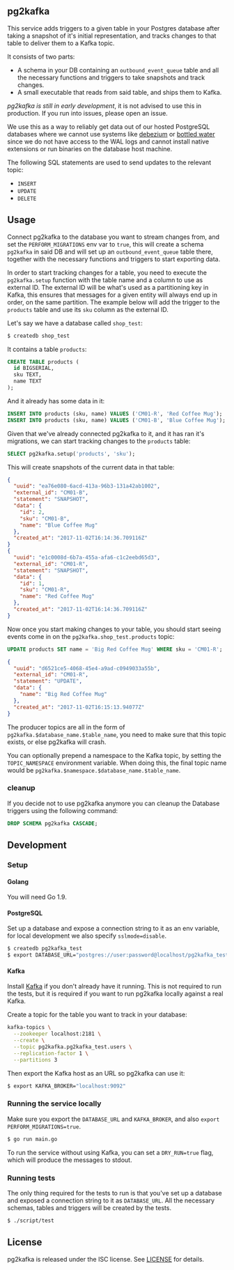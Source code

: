 pg2kafka
--------

This service adds triggers to a given table in your Postgres database after
taking a snapshot of it's initial representation, and tracks changes to that
table to deliver them to a Kafka topic.

It consists of two parts:

- A schema in your DB containing an `outbound_event_queue` table and all the
  necessary functions and triggers to take snapshots and track changes.
- A small executable that reads from said table, and ships them to Kafka.

*pg2kafka is still in early development*, it is not advised to use this in
production. If you run into issues, please open an issue.

We use this as a way to reliably get data out of our hosted PostgreSQL databases
where we cannot use systems like [debezium](http://debezium.io) or
[bottled water](https://github.com/confluentinc/bottledwater-pg) since we do not
have access to the WAL logs and cannot install native extensions or run binaries
on the database host machine.

The following SQL statements are used to send updates to the relevant topic:

* `INSERT`
* `UPDATE`
* `DELETE`

## Usage

Connect pg2kafka to the database you want to stream changes from, and set the
`PERFORM_MIGRATIONS` env var to `true`, this will create a schema `pg2kafka` in
said DB and will set up an `outbound_event_queue` table there, together with the
necessary functions and triggers to start exporting data.

In order to start tracking changes for a table, you need to execute the
`pg2kafka.setup` function with the table name and a column to use as external
ID. The external ID will be what's used as a partitioning key in Kafka, this
ensures that messages for a given entity will always end up in order, on the
same partition. The example below will add the trigger to the `products` table
and use its `sku` column as the external ID.

Let's say we have a database called `shop_test`:

```bash
$ createdb shop_test
```

It contains a table `products`:

```sql
CREATE TABLE products (
  id BIGSERIAL,
  sku TEXT,
  name TEXT
);
```

And it already has some data in it:

```sql
INSERT INTO products (sku, name) VALUES ('CM01-R', 'Red Coffee Mug');
INSERT INTO products (sku, name) VALUES ('CM01-B', 'Blue Coffee Mug');
```

Given that we've already connected pg2kafka to it, and it has ran it's
migrations, we can start tracking changes to the `products` table:

```sql
SELECT pg2kafka.setup('products', 'sku');
```

This will create snapshots of the current data in that table:

```json
{
  "uuid": "ea76e080-6acd-413a-96b3-131a42ab1002",
  "external_id": "CM01-B",
  "statement": "SNAPSHOT",
  "data": {
    "id": 2,
    "sku": "CM01-B",
    "name": "Blue Coffee Mug"
  },
  "created_at": "2017-11-02T16:14:36.709116Z"
}
{
  "uuid": "e1c0008d-6b7a-455a-afa6-c1c2eebd65d3",
  "external_id": "CM01-R",
  "statement": "SNAPSHOT",
  "data": {
    "id": 1,
    "sku": "CM01-R",
    "name": "Red Coffee Mug"
  },
  "created_at": "2017-11-02T16:14:36.709116Z"
}
```

Now once you start making changes to your table, you should start seeing events
come in on the `pg2kafka.shop_test.products` topic:

```sql
UPDATE products SET name = 'Big Red Coffee Mug' WHERE sku = 'CM01-R';
```

```json
{
  "uuid": "d6521ce5-4068-45e4-a9ad-c0949033a55b",
  "external_id": "CM01-R",
  "statement": "UPDATE",
  "data": {
    "name": "Big Red Coffee Mug"
  },
  "created_at": "2017-11-02T16:15:13.94077Z"
}
```

The producer topics are all in the form of
`pg2kafka.$database_name.$table_name`, you need to make sure that this topic
exists, or else pg2kafka will crash.

You can optionally prepend a namespace to the Kafka topic, by setting the
`TOPIC_NAMESPACE` environment variable. When doing this, the final topic name
would be `pg2kafka.$namespace.$database_name.$table_name`.

### cleanup

If you decide not to use pg2kafka anymore you can cleanup the Database triggers
using the following command:

```sql
DROP SCHEMA pg2kafka CASCADE;
```

## Development

### Setup

#### Golang

You will need Go 1.9.

#### PostgreSQL

Set up a database and expose a connection string to it as an env variable, for
local development we also specify `sslmode=disable`.

```bash
$ createdb pg2kafka_test
$ export DATABASE_URL="postgres://user:password@localhost/pg2kafka_test?sslmode=disable"
```

#### Kafka

Install [Kafka](http://kafka.apache.org/) if you don't already have it running.
This is not required to run the tests, but it is required if you want to run
pg2kafka locally against a real Kafka.

Create a topic for the table you want to track in your database:

```bash
kafka-topics \
  --zookeeper localhost:2181 \
  --create \
  --topic pg2kafka.pg2kafka_test.users \
  --replication-factor 1 \
  --partitions 3
```

Then export the Kafka host as an URL so pg2kafka can use it:

```bash
$ export KAFKA_BROKER="localhost:9092"
```

### Running the service locally

Make sure you export the `DATABASE_URL` and `KAFKA_BROKER`, and also
`export PERFORM_MIGRATIONS=true`.

```bash
$ go run main.go
```

To run the service without using Kafka, you can set a `DRY_RUN=true` flag, which
will produce the messages to stdout.

### Running tests

The only thing required for the tests to run is that you've set up a database
and exposed a connection string to it as `DATABASE_URL`. All the necessary
schemas, tables and triggers will be created by the tests.

```bash
$ ./script/test
```

## License
pg2kafka is released under the ISC license. See [LICENSE](https://github.com/blendle/pg2kafka/blob/master/LICENSE) for details.
